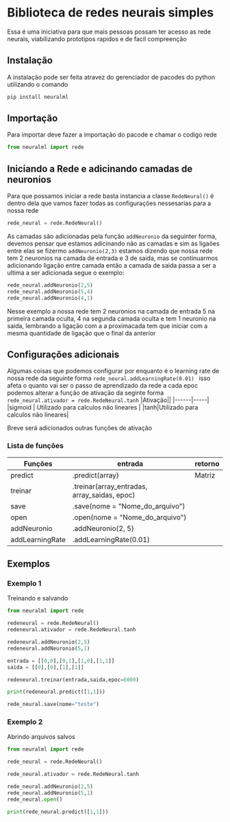 # Biblioteca de redes neurais simples
Essa é uma iniciativa para que mais pessoas possam ter acesso as rede neurais, viabilizando prototipos rapidos e de facil compreenção 

## Instalação
A instalação pode ser feita atravez do gerenciador de pacodes do python utilizando o comando
``` python
pip install neuralml
```
## Importação
Para importar deve fazer a importação do pacode e chamar o codigo rede
```python
from neuralml import rede
```
## Iniciando a Rede e adicinando camadas de neuronios
Para que possamos iniciar a rede basta instancia a classe `RedeNeural()` é dentro dela que vamos fazer todas as configurações nessesarias para a nossa rede
```python
rede_neural = rede.RedeNeural()
```
As camadas são adicionadas pela função `addNeuronio` da seguinter forma, devemos pensar que estamos adicinando não as camadas e sim as ligaões entre elas se fizermo 
`addNeuronio(2,3)` estamos dizendo que nossa rede tem 2 neuronios na camada de entrada e 3 de saida, mas se continuarmos adicionando ligação entre camada então a camada de saida passa a ser a ultima a ser adicionada segue o exemplo:

```python
rede_neural.addNeuronio(2,5)
rede_neural.addNeuronio(5,4)
rede_neural.addNeuronio(4,1)
```
Nesse exemplo a nossa rede tem 2 neuronios na camada de entrada 5 na primeira camada oculta, 4 na segunda camada oculta e tem 1 neuronio na saida, lembrando a ligação com a 
a proximacada tem que iniciar com a mesma quantidade de ligação que o final da anterior

## Configurações adicionais
Algumas coisas que podemos configurar por enquanto é o learning rate de nossa rede da seguinte forma `rede_neural.addLearningRate(0.01) ` isso afeta o quanto vai ser o passo de 
aprendizado da rede a cada epoc
podemos alterar a função de ativação da seginte forma `rede_neural.ativador = rede.RedeNeural.tanh`
|Ativação||
|------|-----|
|sigmoid | Utilizado para calculos não lineares |
|tanh|Utilizado para calculos não lineares|

Breve será adicionados outras funções de ativação
### Lista de funções

|Funções| entrada|retorno|
|------|-----|----|
|predict|.predict(array)|Matriz|
|treinar|.treinar(array_entradas, array_saidas, epoc)||
|save|.save(nome = "Nome_do_arquivo")||
|open|.open(nome = "Nome_do_arquivo")||
|addNeuronio|.addNeuronio(2, 5)||
|addLearningRate|.addLearningRate(0.01)||
## Exemplos
### Exemplo 1
Treinando e salvando
```python
from neuralml import rede

redeneural = rede.RedeNeural()
redeneural.ativador = rede.RedeNeural.tanh

redeneural.addNeuronio(2,5)
redeneural.addNeuronio(5,1)

entrada = [[0,0],[0,1],[1,0],[1,1]]
saida = [[0],[0],[1],[1]]

redeneural.treinar(entrada,saida,epoc=6000)

print(redeneural.predict([1,1]))

rede_neural.save(nome="teste")
```
### Exemplo 2
Abrindo arquivos salvos
```python
from neuralml import rede

rede_neural = rede.RedeNeural()

rede_neural.ativador = rede.RedeNeural.tanh

rede_neural.addNeuronio(2,5)
rede_neural.addNeuronio(5,1)
rede_neural.open()

print(rede_neural.predict([1,1]))
```
